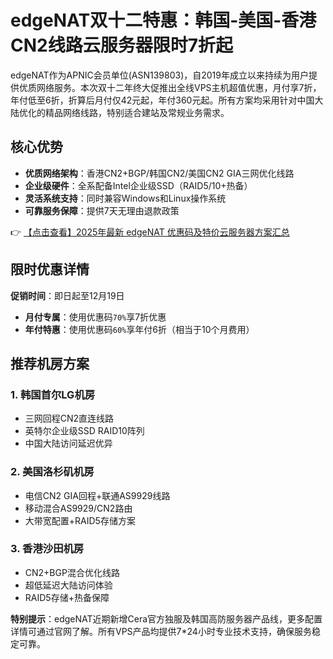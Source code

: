 # edgeNAT双十二特惠：韩国-美国-香港CN2线路云服务器限时7折起

edgeNAT作为APNIC会员单位(ASN139803)，自2019年成立以来持续为用户提供优质网络服务。本次双十二年终大促推出全线VPS主机超值优惠，月付享7折，年付低至6折，折算后月付仅42元起，年付360元起。所有方案均采用针对中国大陆优化的精品网络线路，特别适合建站及常规业务需求。

## 核心优势
- **优质网络架构**：香港CN2+BGP/韩国CN2/美国CN2 GIA三网优化线路
- **企业级硬件**：全系配备Intel企业级SSD（RAID5/10+热备）
- **灵活系统支持**：同时兼容Windows和Linux操作系统
- **可靠服务保障**：提供7天无理由退款政策

👉 [【点击查看】2025年最新 edgeNAT 优惠码及特价云服务器方案汇总](https://bit.ly/edgenat)

## 限时优惠详情
**促销时间**：即日起至12月19日
- **月付专属**：使用优惠码`70%`享7折优惠
- **年付特惠**：使用优惠码`60%`享年付6折（相当于10个月费用）

## 推荐机房方案
### 1. 韩国首尔LG机房
- 三网回程CN2直连线路
- 英特尔企业级SSD RAID10阵列
- 中国大陆访问延迟优异

### 2. 美国洛杉矶机房
- 电信CN2 GIA回程+联通AS9929线路
- 移动混合AS9929/CN2路由
- 大带宽配置+RAID5存储方案

### 3. 香港沙田机房
- CN2+BGP混合优化线路
- 超低延迟大陆访问体验
- RAID5存储+热备保障

**特别提示**：edgeNAT近期新增Cera官方独服及韩国高防服务器产品线，更多配置详情可通过官网了解。所有VPS产品均提供7*24小时专业技术支持，确保服务稳定可靠。